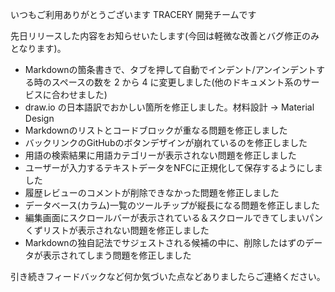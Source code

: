 いつもご利用ありがとうございます
TRACERY 開発チームです

先日リリースした内容をお知らせいたします(今回は軽微な改善とバグ修正のみとなります)。

- Markdownの箇条書きで、タブを押して自動でインデント/アンインデントする時のスペースの数を 2 から 4 に変更しました(他のドキュメント系のサービスに合わせました)
- draw.io の日本語訳でおかしい箇所を修正しました。材料設計 -> Material Design
- Markdownのリストとコードブロックが重なる問題を修正しました
- バックリンクのGitHubのボタンデザインが崩れているのを修正しました
- 用語の検索結果に用語カテゴリーが表示されない問題を修正しました
- ユーザーが入力するテキストデータをNFCに正規化して保存するようにしました
- 履歴レビューのコメントが削除できなかった問題を修正しました
- データベース(カラム)一覧のツールチップが縦長になる問題を修正しました
- 編集画面にスクロールバーが表示されている＆スクロールできてしまいパンくずリストが表示されない問題を修正しました
- Markdownの独自記法でサジェストされる候補の中に、削除したはずのデータが表示されてしまう問題を修正しました


引き続きフィードバックなど何か気づいた点などありましたらご連絡ください。
